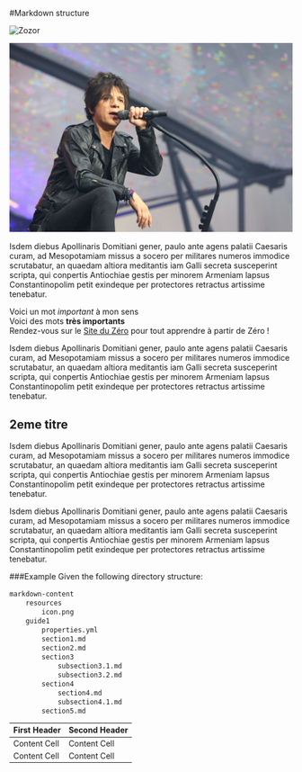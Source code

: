 #Markdown structure

![Zozor](http://uploads.siteduzero.com/files/420001_421000/420263.png)      


![indo](images/indochine.jpg)


Isdem diebus Apollinaris Domitiani gener, paulo ante agens palatii Caesaris curam, ad Mesopotamiam missus a socero per militares numeros immodice scrutabatur, an quaedam altiora meditantis iam Galli secreta susceperint scripta, qui conpertis Antiochiae gestis per minorem Armeniam lapsus Constantinopolim petit exindeque per protectores retractus artissime tenebatur.

Voici un mot _important_ à mon sens     
Voici des mots **très importants**      
Rendez-vous sur le <a href="http://www.siteduzero.com">Site du Zéro</a> pour tout apprendre à partir de Zéro !


Isdem diebus Apollinaris Domitiani gener, paulo ante agens palatii Caesaris curam, ad Mesopotamiam missus a socero per militares numeros immodice scrutabatur, an quaedam altiora meditantis iam Galli secreta susceperint scripta, qui conpertis Antiochiae gestis per minorem Armeniam lapsus Constantinopolim petit exindeque per protectores retractus artissime tenebatur.





## 2eme titre

Isdem diebus Apollinaris Domitiani gener, paulo ante agens palatii Caesaris curam, ad Mesopotamiam missus a socero per militares numeros immodice scrutabatur, an quaedam altiora meditantis iam Galli secreta susceperint scripta, qui conpertis Antiochiae gestis per minorem Armeniam lapsus Constantinopolim petit exindeque per protectores retractus artissime tenebatur.

Isdem diebus Apollinaris Domitiani gener, paulo ante agens palatii Caesaris curam, ad Mesopotamiam missus a socero per militares numeros immodice scrutabatur, an quaedam altiora meditantis iam Galli secreta susceperint scripta, qui conpertis Antiochiae gestis per minorem Armeniam lapsus Constantinopolim petit exindeque per protectores retractus artissime tenebatur.


###Example Given the following directory structure:

    markdown-content
        resources
            icon.png
        guide1
            properties.yml
            section1.md
            section2.md
            section3
                subsection3.1.md
                subsection3.2.md
            section4
                section4.md
                subsection4.1.md
            section5.md




First Header  | Second Header
------------- | -------------
Content Cell  | Content Cell
Content Cell  | Content Cell




